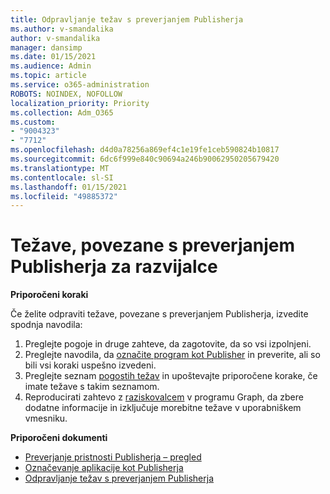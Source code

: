 ```yaml
---
title: Odpravljanje težav s preverjanjem Publisherja
ms.author: v-smandalika
author: v-smandalika
manager: dansimp
ms.date: 01/15/2021
ms.audience: Admin
ms.topic: article
ms.service: o365-administration
ROBOTS: NOINDEX, NOFOLLOW
localization_priority: Priority
ms.collection: Adm_O365
ms.custom:
- "9004323"
- "7712"
ms.openlocfilehash: d4d0a78256a869ef4c1e19fe1ceb590824b10817
ms.sourcegitcommit: 6dc6f999e840c90694a246b90062950205679420
ms.translationtype: MT
ms.contentlocale: sl-SI
ms.lasthandoff: 01/15/2021
ms.locfileid: "49885372"
---
```

# <a name="issues-related-to-publisher-verification-for-developers"></a>Težave, povezane s preverjanjem Publisherja za razvijalce

**Priporočeni koraki** 

Če želite odpraviti težave, povezane s preverjanjem Publisherja, izvedite spodnja navodila:

1. Preglejte pogoje in druge zahteve, da zagotovite, da so vsi izpolnjeni.
2. Preglejte navodila, da [označite program kot Publisher](https://docs.microsoft.com/azure/active-directory/develop/mark-app-as-publisher-verified) in preverite, ali so bili vsi koraki uspešno izvedeni.
3. Preglejte seznam [pogostih težav](https://docs.microsoft.com/azure/active-directory/develop/troubleshoot-publisher-verification#common-issues) in upoštevajte priporočene korake, če imate težave s takim seznamom.
4. Reproducirati zahtevo z [raziskovalcem](https://docs.microsoft.com/azure/active-directory/develop/troubleshoot-publisher-verification#making-microsoft-graph-api-calls) v programu Graph, da zbere dodatne informacije in izključuje morebitne težave v uporabniškem vmesniku.

**Priporočeni dokumenti**

- [Preverjanje pristnosti Publisherja – pregled](https://docs.microsoft.com/azure/active-directory/develop/publisher-verification-overview) 
- [Označevanje aplikacije kot Publisherja](https://docs.microsoft.com/azure/active-directory/develop/mark-app-as-publisher-verified) 
- [Odpravljanje težav s preverjanjem Publisherja](https://docs.microsoft.com/azure/active-directory/develop/troubleshoot-publisher-verification)

